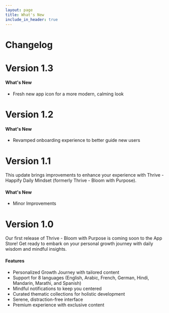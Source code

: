```yaml
---
layout: page
title: What's New
include_in_header: true
---
```


# Changelog
# **Version 1.3**
#### What's New
- Fresh new app icon for a more modern, calming look

# **Version 1.2**
#### What's New
- Revamped onboarding experience to better guide new users

# **Version 1.1**
This update brings improvements to enhance your experience with Thrive - Happify Daily Mindset (formerly Thrive - Bloom with Purpose).

#### What's New
- Minor Improvements

# **Version 1.0**
Our first release of Thrive - Bloom with Purpose is coming soon to the App Store! Get ready to embark on your personal growth journey with daily wisdom and mindful insights.

#### Features
- Personalized Growth Journey with tailored content
- Support for 8 languages (English, Arabic, French, German, Hindi, Mandarin, Marathi, and Spanish)
- Mindful notifications to keep you centered
- Curated thematic collections for holistic development
- Serene, distraction-free interface
- Premium experience with exclusive content
